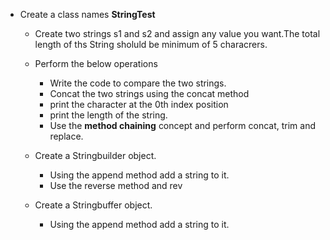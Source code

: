 - Create a class names **StringTest**
    -   Create two strings s1 and s2 and assign any value you want.The total length of ths String sholuld be minimum of 5 characrers.
    -   Perform the below operations
        -   Write the code to compare the two strings.
        -   Concat the two strings using the concat method
        -   print the character at the 0th index position
        -   print the length of the string.
        -   Use the **method chaining** concept and perform concat, trim and replace.
        
    - Create a Stringbuilder object.
        -   Using the append method add a string to it.
        -   Use the reverse method and rev                            
    - Create a Stringbuffer object.
        -   Using the append method add a string to it.
                